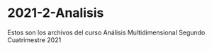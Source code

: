 # 2021-2-Analisis
Estos son los archivos del curso Análisis Multidimensional Segundo Cuatrimestre 2021
